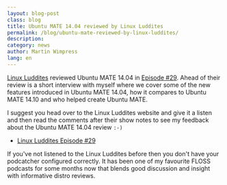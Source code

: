 ```yaml
---
layout: blog-post
class: blog
title: Ubuntu MATE 14.04 reviewed by Linux Luddites
permalink: /blog/ubuntu-mate-reviewed-by-linux-luddites/
description:
category: news
author: Martin Wimpress
lang: en
---
```


[Linux Luddites](http://linuxluddites.com) reviewed Ubuntu MATE 14.04 in
[Episode #29](http://linuxluddites.com/shows/episode-29/). Ahead of their
review is a short interview with myself where we cover some of the new
features introduced in Ubuntu MATE 14.04, how it compares to Ubuntu MATE
14.10 and who helped create Ubuntu MATE.

I suggest you head over to the Linux Luddites website and give it a listen
and then read the comments after their show notes to see my feedback about
the Ubuntu MATE 14.04 review `:-)`

  * [Linux Luddites Episode #29](http://linuxluddites.com/shows/episode-29/)

If you've not listened to the Linux Luddites before then you don't have your
podcatcher configured correctly. It has been one of my favourite FLOSS podcasts
for some months now that blends good discussion and insight with informative
distro reviews.
